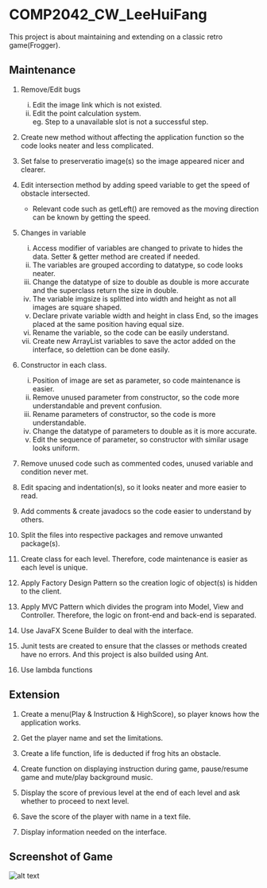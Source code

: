 # COMP2042_CW_LeeHuiFang
This project is about maintaining and extending on a classic retro game(Frogger).

## Maintenance

1. Remove/Edit bugs
	<ol type="i">
		<li>Edit the image link which is not existed.</li>
		<li>Edit the point calculation system.</li>
		eg. Step to a unavailable slot is not a successful step.
	</ol>
2. Create new method without affecting the application function so the code looks neater and less complicated.
		
3. Set false to preserveratio image(s) so the image appeared nicer and clearer.
	
4. Edit intersection method by adding speed variable to get the speed of obstacle intersected.
	- Relevant code such as getLeft() are removed as the moving direction can be known by getting the speed.
	
5. Changes in variable
	<ol type="i">
		<li>Access modifier of variables are changed to private to hides the data. Setter & getter method are created if needed.</li>
		<li>The variables are grouped according to datatype, so code looks neater.</li>
		<li>Change the datatype of size to double as double is more accurate and the superclass return the size in double.</li>
		<li>The variable imgsize is splitted into width and height as not all images are square shaped.</li>
		<li>Declare private variable width and height in class End, so the images placed at the same position having equal size.</li>
		<li>Rename the variable, so the code can be easily understand.</li>
		<li>Create new ArrayList variables to save the actor added on the interface, so delettion can be done easily.</li>
	</ol>
	
6. Constructor in each class.
	<ol type="i">
		<li>Position of image are set as parameter, so code maintenance is easier.</li>
		<li>Remove unused parameter from constructor, so the code more understandable and prevent confusion.</li>
		<li>Rename parameters of constructor, so the code is more understandable.</li>
		<li>Change the datatype of parameters to double as it is more accurate.</li>
		<li>Edit the sequence of parameter, so constructor with similar usage looks uniform.</li>
	</ol>
	
8. Remove unused code such as commented codes, unused variable and condition never met.
	
9. Edit spacing and indentation(s), so it looks neater and more easier to read.
	
10. Add comments & create javadocs so the code easier to understand by others.

11. Split the files into respective packages and remove unwanted package(s).

12. Create class for each level. Therefore, code maintenance is easier as each level is unique.

13. Apply Factory Design Pattern so the creation logic of object(s) is hidden to the client.

14. Apply MVC Pattern which divides the program into Model, View and Controller. Therefore, the logic on front-end and back-end is separated.

15. Use JavaFX Scene Builder to deal with the interface.

16. Junit tests are created to ensure that the classes or methods created have no errors. And this project is also builded using Ant.

17. Use lambda functions

## Extension

1. Create a menu(Play & Instruction & HighScore), so player knows how the application works.

2. Get the player name and set the limitations.
	
3. Create a life function, life is deducted if frog hits an obstacle.

4. Create function on displaying instruction during game, pause/resume game and mute/play background music.
	
5. Display the score of previous level at the end of each level and ask whether to proceed to next level.

6. Save the score of the player with name in a text file. 

7. Display information needed on the interface.

## Screenshot of Game
![alt text](https://raw.githubusercontent.com/hirish99/Frogger-Arcade-Game/master/arcade.png)